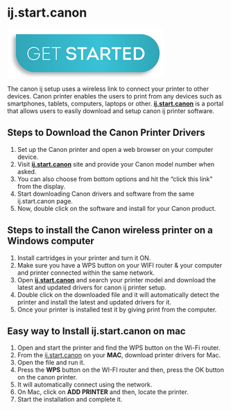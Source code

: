 # ij.start.canon 

[![ij.start.canon](get-start-button.png)](https://can.printredir.com)

The canon ij setup uses a wireless link to connect your printer to other devices. Canon printer enables the users to print from any devices such as smartphones, tablets, computers, laptops or other. **[ij.start.canon](https://a-ijstartcanon.github.io/)** is a portal that allows users to easily download and setup canon ij printer software.

## Steps to Download the Canon Printer Drivers

1. Set up the Canon printer and open a web browser on your computer device.
2. Visit **[ij.start.canon](https://a-ijstartcanon.github.io/)** site and provide your Canon model number when asked.
3. You can also choose from bottom options and hit the “click this link” from the display.
4. Start downloading Canon drivers and software from the same ij.start.canon page.
5. Now, double click on the software and install for your Canon product.

## Steps to install the Canon wireless printer on a Windows computer

1. Install cartridges in your printer and turn it ON.
2. Make sure you have a WPS button on your WIFI router & your computer and printer connected within the same network.
3. Open **[ij.start.canon](https://a-ijstartcanon.github.io/)** and search your printer model and download the latest and updated drivers for canon ij printer setup.
4. Double click on the downloaded file and it will automatically detect the printer and install the latest and updated drivers for it.
5. Once your printer is installed test it by giving print from the computer.  


## Easy way to Install ij.start.canon on mac

1. Open and start the printer and find the WPS button on the Wi-Fi router.
2. From the [ij.start.canon](https://a-ijstartcanon.github.io/) on your **MAC**, download printer drivers for Mac.
3. Open the file and run it.
4. Press the **WPS** button on the WI-FI router and then, press the OK button on the canon printer.
5. It will automatically connect using the network.
6. On Mac, click on **ADD PRINTER** and then, locate the printer.
7. Start the installation and complete it.
